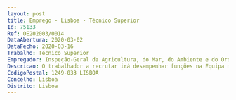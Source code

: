 ```yaml
--- 
layout: post
title: Emprego - Lisboa - Técnico Superior
Id: 75133
Ref: OE202003/0014
DataAbertura: 2020-03-02
DataFecho: 2020-03-16
Trabalho: Técnico Superior
Empregador: Inspeção-Geral da Agricultura, do Mar, do Ambiente e do Ordenamento do Território
Descricao: O trabalhador a recrutar irá desempenhar funções na Equipa multidisciplinar de Inspeção em Radiações Ionizantes, cabendo lhe implementar e assegurar a criação e manutenção dos sistemas de análises de risco, apoiar as atividades de planeamento das ações de inspeção, desenvolver implementar procedimentos de controlo interno de resposta a notificações e reclamações denúncias, elaborar documentos de apoio à atividade inspetiva, pareceres e relatórios no contexto das atividades realizadas.
CodigoPostal: 1249-033 LISBOA
Concelho: Lisboa
Distrito: Lisboa
--- 
```

